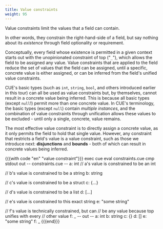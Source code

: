 ```yaml
---
title: Value constraints
weight: 95
---
```


Value constraints
limit the values that a field can contain.

In other words,
they constrain the right-hand-side of a field,
but say nothing about
its *existence* through field optionality or requirement.

Conceptually, every field whose existence is permitted in a given context
starts out with the unopinionated constraint of top ("`_`"), which allows the
field to be assigned any value. Value constraints that are applied to the field
reduce the set of values that the field can be assigned, until a specific,
concrete value is either assigned, or can be inferred from the field's unified
value constraints.

CUE's basic types (such as `int`, `string`, `bool`, and others introduced
earlier in this tour) can all be used as value constraints but, by themselves,
cannot result in a concrete value being inferred. This is because all basic
types (except `null`!) permit more than one concrete value. In CUE's
terminology, the basic types (except `null`) contain *multiple instances*, and
the combination of value constraints through unification allows these values to
be excluded - until only a single, concrete, value remains.

The most effective value constraint is to directly assign a concrete value, as
it only permits the field to hold that single value. However, any constraint
that restricts a field's value is a value constraint, such as those we
introduce next: **disjunctions** and **bounds** - both of which can result in
concrete values being inferred.

{{{with code "en" "value constraint"}}}
exec cue eval constraints.cue
cmp stdout out
-- constraints.cue --
a: int // a's value is constrained to be an int

// b's value is constrained to be a string
b: string

// c's value is constrained to be a struct
c: {...}

// d's value is constrained to be a list
d: [...]

// e's value is constrained to this exact string
e: "some string"

// f's value is technically constrained, but can
// be any value because top unifies with every
// other value
f: _
-- out --
a: int
b: string
c: {}
d: []
e: "some string"
f: _
{{{end}}}
